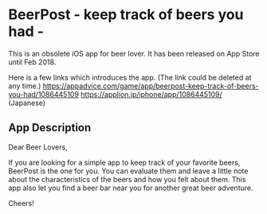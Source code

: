 # BeerPost - keep track of beers you had -

This is an obsolete iOS app for beer lover.
It has been released on App Store until Feb 2018.

Here is a few links which introduces the app. (The link could be deleted at any time.)
https://appadvice.com/game/app/beerpost-keep-track-of-beers-you-had/1086445109
https://applion.jp/iphone/app/1086445109/ (Japanese)


## App Description
Dear Beer Lovers,

If you are looking for a simple app to keep track of your favorite beers, BeerPost is the one for you. You can evaluate them and leave a little note about the characteristics of the beers and how you felt about them. This app also let you find a beer bar near you for another great beer adventure.

Cheers!
